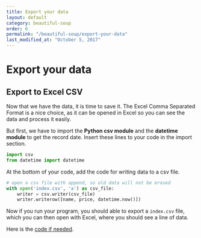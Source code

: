 ```yaml
---
title: Export your data 
layout: default
category: beautiful-soup
order: 6
permalink: "/beautiful-soup/export-your-data"
last_modified_at: "October 5, 2017"
---
```



# Export your data

## Export to Excel CSV

Now that we have the data, it is time to save it. The Excel Comma Separated Format is a nice choice, as it can be opened in Excel so you can see the data and process it easily.

But first, we have to import the **Python csv module** and the **datetime module** to get the record date. Insert these lines to your code in the import section.

``` python
import csv
from datetime import datetime
```

At the bottom of your code, add the code for writing data to a csv file.

``` python
# open a csv file with append, so old data will not be erased
with open('index.csv', 'a') as csv_file:
	writer = csv.writer(csv_file)
	writer.writerow([name, price, datetime.now()])
```

Now if you run your program, you should able to export a `index.csv` file, which you can then open with Excel, where you should see a line of data.

Here is the [code if needed](../code/bs-bloomberg.py).
